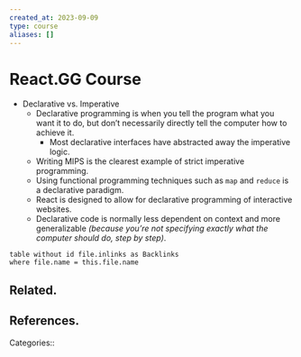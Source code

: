 ```yaml
---
created_at: 2023-09-09
type: course
aliases: []
---
```


# React.GG Course

- Declarative vs. Imperative
	- Declarative programming is when you tell the program what you want it to do, but don’t necessarily directly tell the computer how to achieve it.
		- Most declarative interfaces have abstracted away the imperative logic.
	- Writing MIPS is the clearest example of strict imperative programming.
	- Using functional programming techniques such as `map` and `reduce` is a declarative paradigm.
	- React is designed to allow for declarative programming of interactive websites.
	 - Declarative code is normally less dependent on context and more generalizable *(because you’re not specifying exactly what the computer should do, step by step)*.

```dataview
table without id file.inlinks as Backlinks
where file.name = this.file.name
```

## Related.

## References.

Categories::
